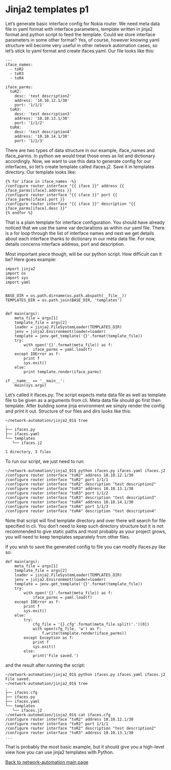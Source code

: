 # Jinja2 templates p1

Let’s generate basic interface config for Nokia router. We need meta data file in yaml format with interface parameters, template written in jinja2 format and python script to feed the template. Could we store interface parameters in some other format? Yes, of course, however knowing yaml structure will become very useful in other network automation cases, so let’s stick to yaml format and create ifaces.yaml. Our file looks like this:
```
---
iface_names:
  - toR2
  - toR3
  - toR4

iface_parms:
  toR2:
    desc: 'test description2'
    address: '10.10.12.1/30'
    port: '1/1/1'
  toR3:
    desc: 'test description3'
    address: '10.10.13.1/30'
    port: '1/1/2'
  toR4:
    desc: 'test description4'
    address: '10.10.14.1/30'
    port: '1/1/3'  
```

There are two types of data structure in our example, iface_names and iface_parms. In python we would treat those ones as list and dictionary accordingly. Now, we want to use this data to generate config for our interfaces, so let’s create template called ifaces.j2. Save it in templates directory. Our template looks like:

```
{% for iface in iface_names -%}
/configure router interface "{{ iface }}" address {{ iface_parms[iface].address }}
/configure router interface "{{ iface }}" port {{ iface_parms[iface].port }}
/configure router interface "{{ iface }}" description "{{ iface_parms[iface].desc }}"
{% endfor %}
``` 

That is a plain template for interface configuration. You should have already noticed that we use the same var declarations as within our yaml file. There is a for loop through the list of interface names and next we get details about each interface thanks to dictionary in our meta data file. For now, details concerns interface address, port and description.


Most important piece though, will be our python script. How difficult can it be? Here goes example:

```
import jinja2
import os
import sys
import yaml


BASE_DIR = os.path.dirname(os.path.abspath(__file__))
TEMPLATES_DIR = os.path.join(BASE_DIR, 'templates')


def main(args):
	meta_file = args[1]
	template_file = args[2]
	loader = jinja2.FileSystemLoader(TEMPLATES_DIR)
	jenv = jinja2.Environment(loader=loader)
	template = jenv.get_template('{}'.format(template_file))
	try:
		with open('{}'.format(meta_file)) as f:
			iface_parms = yaml.load(f)
	except IOError as f:
		print f
		sys.exit()
	else:
		print template.render(iface_parms)

if __name__ == '__main__':
	main(sys.argv)
```

Let’s called it ifaces.py. The script expects meta data file as well as template file to be given as a arguments from cli. Meta data file should go first then template. After building some jinja environment we simply render the config and print it out.
Structure of our files and dirs looks like this:

```
~/network-automation/jinja2_01$ tree 
. 
├── ifaces.py 
├── ifaces.yaml 
└── templates 
   └── ifaces.j2 

1 directory, 3 files

```

To run our script, we just need to run:

```
~/network-automation/jinja2_01$ python ifaces.py ifaces.yaml ifaces.j2 
/configure router interface "toR2" address 10.10.12.1/30
/configure router interface "toR2" port 1/1/1
/configure router interface "toR2" description "test description2"
/configure router interface "toR3" address 10.10.13.1/30
/configure router interface "toR3" port 1/1/2
/configure router interface "toR3" description "test description3"
/configure router interface "toR4" address 10.10.14.1/30
/configure router interface "toR4" port 1/1/3
/configure router interface "toR4" description "test description4"
```

Note that script will find template directory and over there will search for file specified in cli. You don’t need to keep such directory structure but it is not recommended to give static paths and most probably as your project grows, you will need to keep templates separately from other files.

If you wish to save the generated config to file you can modify ifaces.py like so:

```
def main(args):
	meta_file = args[1]
	template_file = args[2]
	loader = jinja2.FileSystemLoader(TEMPLATES_DIR)
	jenv = jinja2.Environment(loader=loader)
	template = jenv.get_template('{}'.format(template_file))
	try:
		with open('{}'.format(meta_file)) as f:
			iface_parms = yaml.load(f)
	except IOError as f:
		print f
		sys.exit()
	else:
		try:
			cfg_file = '{}.cfg'.format(meta_file.split('.')[0])
			with open(cfg_file, 'w') as f:
				f.write(template.render(iface_parms))
		except Exception as f:
			print f
			sys.exit()
		else:
			print('File saved.')
``` 

and the result after running the script:

```
~/network-automation/jinja2_01$ python ifaces.py ifaces.yaml ifaces.j2 
File saved.
~/network-automation/jinja2_01$ tree 
. 
├── ifaces.cfg 
├── ifaces.py 
├── ifaces.yaml 
└── templates 
   └── ifaces.j2
~/network-automation/jinja2_01$ cat ifaces.cfg 
/configure router interface "toR2" address 10.10.12.1/30 
/configure router interface "toR2" port 1/1/1 
/configure router interface "toR2" description "test description2" 
/configure router interface "toR3" address 10.10.13.1/30
...
```

That is probably the most basic example, but it should give you a high-level view how you can use jinja2 templates with Python.

[Back to network-automation main page](./..)